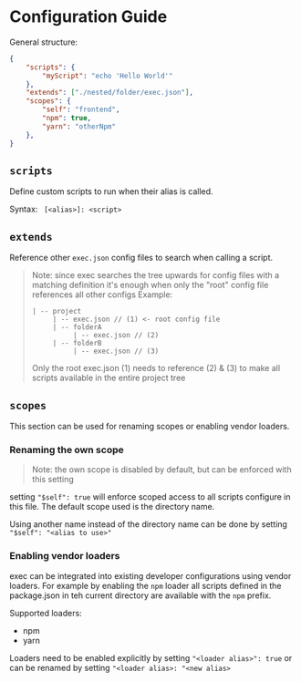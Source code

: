 # Configuration Guide

General structure:
```json
{
    "scripts": {
        "myScript": "echo 'Hello World'"
    },
    "extends": ["./nested/folder/exec.json"],
    "scopes": {
        "self": "frontend",
        "npm": true,
        "yarn": "otherNpm"
    },
}
```

## `scripts`

Define custom scripts to run when their alias is called.

Syntax: ` [<alias>]: <script>`

## `extends`

Reference other `exec.json` config files to search when calling a script.

> Note: since exec searches the tree upwards for config files with a matching definition it's enough when only the "root" config file references all other configs
> Example: 
> ```
> | -- project
>      | -- exec.json // (1) <- root config file
>      | -- folderA
>           | -- exec.json // (2)
>      | -- folderB
>           | -- exec.json // (3)
> ``` 
> Only the root exec.json (1) needs to reference (2) & (3) to make all scripts available in the entire project tree 

## `scopes`

This section can be used for renaming scopes or enabling vendor loaders.

### Renaming the own scope

> Note: the own scope is disabled by default, but can be enforced with this setting

setting `"$self": true` will enforce scoped access to all scripts configure in this file. The default scope used is the directory name.

Using another name instead of the directory name can be done by setting `"$self": "<alias to use>"`

### Enabling vendor loaders

exec can be integrated into existing developer configurations using vendor loaders. For example by enabling the `npm` loader all scripts defined in the package.json in teh current directory are available with the `npm` prefix.

Supported loaders:
- npm
- yarn

Loaders need to be enabled explicitly by setting `"<loader alias>": true` or can be renamed by setting `"<loader alias>: "<new alias>`